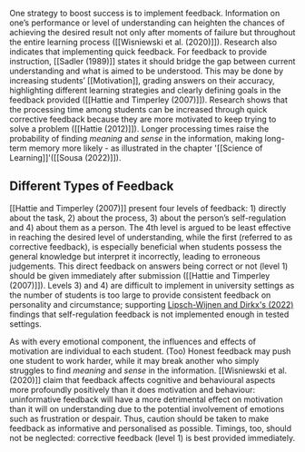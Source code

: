 One strategy to boost success is to implement feedback. Information on one’s performance or level of understanding can heighten the chances of achieving the desired result not only after moments of failure but throughout the entire learning process ([[Wisniewski et al. (2020)]]). Research also indicates that implementing quick feedback. For feedback to provide instruction, [[Sadler (1989)]] states it should bridge the gap between current understanding and what is aimed to be understood. This may be done by increasing students’ [[Motivation]], grading answers on their accuracy, highlighting different learning strategies and clearly defining goals in the feedback provided ([[Hattie and Timperley (2007)]]). Research shows that the processing time among students can be increased through quick corrective feedback because they are more motivated to keep trying to solve a problem ([[Hattie (2012)]]). Longer processing times raise the probability of finding _meaning_ and _sense_ in the information, making long-term memory more likely - as illustrated in the chapter '[[Science of Learning]]'([[Sousa (2022)]]).

## Different Types of Feedback
[[Hattie and Timperley (2007)]] present four levels of feedback: 1) directly about the task, 2) about the process, 3) about the person’s self-regulation and 4) about them as a person. The 4th level is argued to be least effective in reaching the desired level of understanding, while the first (referred to as corrective feedback), is especially beneficial when students possess the general knowledge but interpret it incorrectly, leading to erroneous judgements. This direct feedback on answers being correct or not (level 1) should be given immediately after submission ([[Hattie and Timperley (2007)]]). Levels 3) and 4) are difficult to implement in university settings as the number of students is too large to provide consistent feedback on personality and circumstance; supporting [Lipsch-Wijnen and Dirkx's (2022)](Lipsch-Wijnen%20and%20Dirkx%20(2022)) findings that self-regulation feedback is not implemented enough in tested settings.

As with every emotional component, the influences and effects of motivation are individual to each student. (Too) Honest feedback may push one student to work harder, while it may break another who simply struggles to find _meaning_ and _sense_ in the information. [[Wisniewski et al. (2020)]] claim that feedback affects cognitive and behavioural aspects more profoundly positively than it does motivation and behaviour: uninformative feedback will have a more detrimental effect on motivation than it will on understanding due to the potential involvement of emotions such as frustration or despair. Thus, caution should be taken to make feedback as informative and personalised as possible. Timings, too, should not be neglected: corrective feedback (level 1) is best provided immediately.